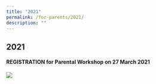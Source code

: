 ```yaml
---
title: "2021"
permalink: /for-parents/2021/
description: ""
---
```

## 2021

#### REGISTRATION for Parental Workshop on 27 March 2021

  
![](https://uptlc.moe.edu.sg/wp-content/uploads/2021/11/REG-4-1024x492.png)


